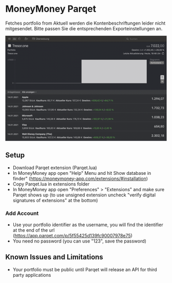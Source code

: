 # MoneyMoney Parqet

Fetches portfolio from Aktuell werden die Kontenbeschriftungen leider nicht mitgesendet. Bitte passen Sie die entsprechenden Exporteinstellungen an.

![Alt text](screenshot.png "Screenshot")

## Setup

* Download Parqet extension (Parqet.lua)
* In MoneyMoney app open "Help" Menu and hit Show database in finder" (https://moneymoney-app.com/extensions/#installation)
* Copy Parqet.lua in extensions folder
* In MoneyMoney app open "Preferences" > "Extensions" and make sure Parqet shows up (to use unsigned extension uncheck "verify digital signatures of extensions" at the bottom)

### Add Account

* Use your portfolio identifier as the username, you will find the identifier at the end of the url (https://app.parqet.com/p/5f55425d139fc90007978e75)
* You need no password (you can use "123", save the password)

## Known Issues and Limitations

* Your portfolio must be public until Parqet will release an API for third party applications
